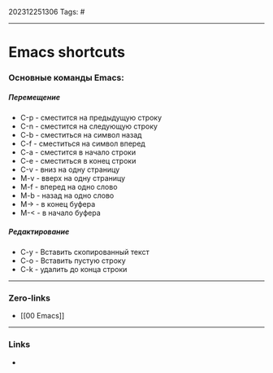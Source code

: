 202312251306
Tags: #

---
# Emacs shortcuts

### Основные команды Emacs:
##### Перемещение
 - С-p  - сместится на предыдущую строку
 - С-n - сместится на следующую строку
 - C-b - сместиться на символ назад
 - C-f - сместиться на символ вперед
 - C-a - сместится в начало строки
 - С-е - сместиться в конец строки
 - С-v - вниз на одну страницу
 - M-v - вверх на одну страницу
 - M-f - вперед на одно слово
 - M-b - назад на одно слово
 - M-> - в конец буфера
 - M-< - в начало буфера
##### Редактирование
- C-y - Вставить скопированный текст
- C-o - Вставить пустую строку
- C-k - удалить до конца строки

---
### Zero-links

- [[00 Emacs]]

---
### Links

-